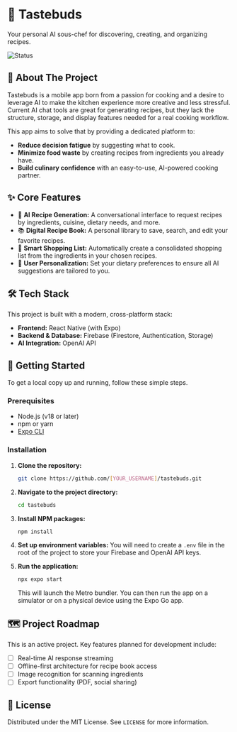 # 🍳 Tastebuds

Your personal AI sous-chef for discovering, creating, and organizing recipes.

![Status](https://img.shields.io/badge/status-in%20progress-blue)

## 📖 About The Project

Tastebuds is a mobile app born from a passion for cooking and a desire to leverage AI to make the kitchen experience more creative and less stressful. Current AI chat tools are great for generating recipes, but they lack the structure, storage, and display features needed for a real cooking workflow.

This app aims to solve that by providing a dedicated platform to:
*   **Reduce decision fatigue** by suggesting what to cook.
*   **Minimize food waste** by creating recipes from ingredients you already have.
*   **Build culinary confidence** with an easy-to-use, AI-powered cooking partner.

## ✨ Core Features

*   🤖 **AI Recipe Generation:** A conversational interface to request recipes by ingredients, cuisine, dietary needs, and more.
*   📚 **Digital Recipe Book:** A personal library to save, search, and edit your favorite recipes.
*   🛒 **Smart Shopping List:** Automatically create a consolidated shopping list from the ingredients in your chosen recipes.
*   👤 **User Personalization:** Set your dietary preferences to ensure all AI suggestions are tailored to you.

## 🛠️ Tech Stack

This project is built with a modern, cross-platform stack:

*   **Frontend:** React Native (with Expo)
*   **Backend & Database:** Firebase (Firestore, Authentication, Storage)
*   **AI Integration:** OpenAI API

## 🏁 Getting Started

To get a local copy up and running, follow these simple steps.

### Prerequisites

*   Node.js (v18 or later)
*   npm or yarn
*   [Expo CLI](https://docs.expo.dev/get-started/installation/)

### Installation

1.  **Clone the repository:**
    ```sh
    git clone https://github.com/[YOUR_USERNAME]/tastebuds.git
    ```

2.  **Navigate to the project directory:**
    ```sh
    cd tastebuds
    ```

3.  **Install NPM packages:**
    ```sh
    npm install
    ```

4.  **Set up environment variables:**
    You will need to create a `.env` file in the root of the project to store your Firebase and OpenAI API keys.

5.  **Run the application:**
    ```sh
    npx expo start
    ```
    This will launch the Metro bundler. You can then run the app on a simulator or on a physical device using the Expo Go app.

## 🗺️ Project Roadmap

This is an active project. Key features planned for development include:

*   [ ] Real-time AI response streaming
*   [ ] Offline-first architecture for recipe book access
*   [ ] Image recognition for scanning ingredients
*   [ ] Export functionality (PDF, social sharing)

## 📜 License

Distributed under the MIT License. See `LICENSE` for more information.